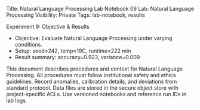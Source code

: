 Title: Natural Language Processing Lab Notebook 09
Lab: Natural Language Processing
Visibility: Private
Tags: lab-notebook, results

Experiment 9: Objective & Results
- Objective: Evaluate Natural Language Processing under varying conditions.
- Setup: seed=242, temp=19C, runtime=222 min
- Result summary: accuracy=0.923, variance=0.009

This document describes procedures and context for Natural Language Processing.
All procedures must follow institutional safety and ethics guidelines.
Record anomalies, calibration details, and deviations from standard protocol.
Data files are stored in the secure object store with project-specific ACLs.
Use versioned notebooks and reference run IDs in lab logs.
